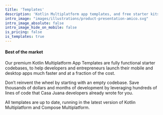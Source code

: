 ```yaml
---
title: 'Templates'
description: 'Kotlin Multiplatform app templates, and free starter kits, to help developers and entrepreneurs make apps for Android, iOS and Desktop (Windows, Mac, Linux) in minutes.'
intro_image: "images/illustrations/product-presentation-amico.svg"
intro_image_absolute: false
intro_image_hide_on_mobile: false
is_pricing: false
is_templates: true
---
```


#### Best of the market

Our premium Kotlin Multiplatform App Templates are fully functional starter codebases, to help developers and entrepreneurs launch their mobile and desktop apps much faster and at a fraction of the cost. 

Don’t reinvent the wheel by starting with an empty codebase. Save thousands of dollars and months of development by leveraging hundreds of lines of code that Casa Juana developers already wrote for you. 

All templates are up to date, running in the latest version of Kotlin Multiplatform and Compose Multiplatform.
